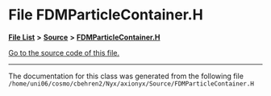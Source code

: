 
# File FDMParticleContainer.H


[**File List**](files.md) **>** [**Source**](dir_74389ed8173ad57b461b9d623a1f3867.md) **>** [**FDMParticleContainer.H**](FDMParticleContainer_8H.md)

[Go to the source code of this file.](FDMParticleContainer_8H_source.md)



























------------------------------
The documentation for this class was generated from the following file `/home/uni06/cosmo/cbehren2/Nyx/axionyx/Source/FDMParticleContainer.H`